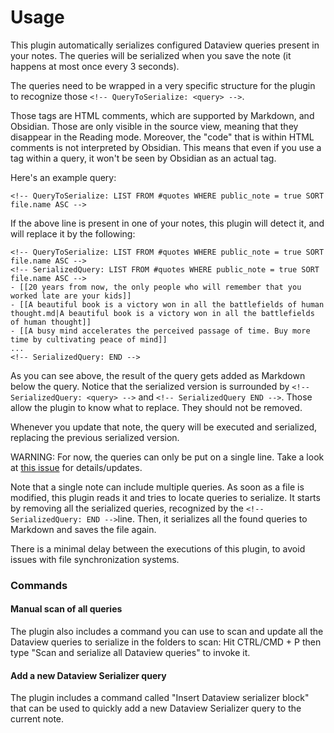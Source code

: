 # Usage

This plugin automatically serializes configured Dataview queries present in your notes. The queries will be serialized when you save the note (it happens at most once every 3 seconds).

The queries need to be wrapped in a very specific structure for the plugin to recognize those `<!-- QueryToSerialize: <query> -->`.

Those tags are HTML comments, which are supported by Markdown, and Obsidian. Those are only visible in the source view, meaning that they disappear in the Reading mode. Moreover, the "code" that is within HTML comments is not interpreted by Obsidian. This means that even if you use a tag within a query, it won't be seen by Obsidian as an actual tag.

Here's an example query:

```
<!-- QueryToSerialize: LIST FROM #quotes WHERE public_note = true SORT file.name ASC -->
```

If the above line is present in one of your notes, this plugin will detect it, and will replace it by the following:

```
<!-- QueryToSerialize: LIST FROM #quotes WHERE public_note = true SORT file.name ASC -->
<!-- SerializedQuery: LIST FROM #quotes WHERE public_note = true SORT file.name ASC -->
- [[20 years from now, the only people who will remember that you worked late are your kids]]
- [[A beautiful book is a victory won in all the battlefields of human thought.md|A beautiful book is a victory won in all the battlefields of human thought]]
- [[A busy mind accelerates the perceived passage of time. Buy more time by cultivating peace of mind]]
...
<!-- SerializedQuery: END -->
```

As you can see above, the result of the query gets added as Markdown below the query. Notice that the serialized version is surrounded by `<!-- SerializedQuery: <query> -->` and `<!-- SerializedQuery END -->`. Those allow the plugin to know what to replace. They should not be removed.

Whenever you update that note, the query will be executed and serialized, replacing the previous serialized version.

WARNING: For now, the queries can only be put on a single line. Take a look at [this issue](https://github.com/dsebastien/obsidian-dataview-serializer/issues/12) for details/updates.

Note that a single note can include multiple queries. As soon as a file is modified, this plugin reads it and tries to locate queries to serialize. It starts by removing all the serialized queries, recognized by the `<!--SerializedQuery: END -->`line. Then, it serializes all the found queries to Markdown and saves the file again.

There is a minimal delay between the executions of this plugin, to avoid issues with file synchronization systems.

### Commands

#### Manual scan of all queries

The plugin also includes a command you can use to scan and update all the Dataview queries to serialize in the folders to scan: Hit CTRL/CMD + P then type "Scan and serialize all Dataview queries" to invoke it.

#### Add a new Dataview Serializer query

The plugin includes a command called "Insert Dataview serializer block" that can be used to quickly add a new Dataview Serializer query to the current note.

